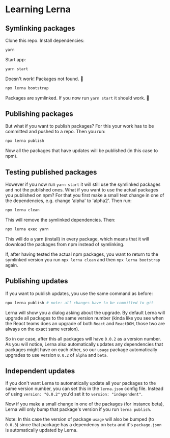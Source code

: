 # Learning Lerna

## Symlinking packages

Clone this repo. Install dependencies:

```sh
yarn
```

Start app:

```sh
yarn start
```

Doesn't work! Packages not found. 💩

```sh
npx lerna bootstrap
```

Packages are symlinked. If you now run `yarn start` it should work. 🎉

## Publishing packages

But what if you want to publish packages? For this your work has to be committed and pushed to a repo. Then you run:

```sh
npx lerna publish
```

Now all the packages that have updates will be published (in this case to npm).

## Testing published packages

However if you now run `yarn start` it will still use the symlinked packages and not the published ones. What if you want to use the actual packages you published on npm? For that you first make a small test change in one of the dependencies, e.g. change 'alpha' to 'alpha2'. Then run:

```sh
npx lerna clean
```

This will remove the symlinked dependencies. Then:

```sh
npx lerna exec yarn
```

This will do a yarn (install) in every package, which means that it will download the packages from npm instead of symlinking.

If, after having tested the actual npm packages, you want to return to the symlinked version you run `npx lerna clean` and then `npx lerna bootstrap` again.

## Publishing updates

If you want to publish updates, you use the same command as before:

```sh
npx lerna publish # note: all changes have to be committed to git
```

Lerna will show you a dialog asking about the upgrade. By default Lerna will upgrade all packages to the same version number (kinda like you see when the React teams does an upgrade of both `React` and `ReactDOM`, those two are always on the exact same version).

So in our case, after this all packages will have `0.0.2` as a version number. As you will notice, Lerna also automatically updates any dependencies that packages might have on each other, so our `usage` package automatically upgrades to use version `0.0.2` of `alpha` and `beta`.

## Independent updates

If you don't want Lerna to automatically update all your packages to the same version number, you can set this in the `lerna.json` config file. Instead of using `version: "0.0.2"` you'd set it to `version: "independent"`.

Now if you make a small change in one of the packages (for instance beta), Lerna will only bump that package's version if you run `lerna publish`.

Note: In this case the version of package `usage` will also be bumped (to `0.0.3`) since that package has a dependency on `beta` and it's `package.json` is automatically updated by Lerna.
